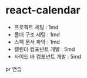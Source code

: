 # react-calendar

-   프로젝트 세팅 : 1md
-   폴더 구조 세팅 : 1md
-   스펙 문서 파악 : 1md
-   캘린더 컴포넌트 개발 : 5md
-   사이드 바 컴포넌트 개발 : 5md

pr 연습
